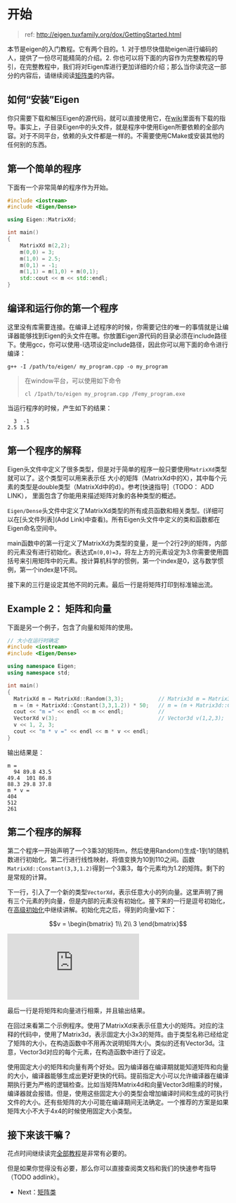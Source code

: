 # 开始

> ref: http://eigen.tuxfamily.org/dox/GettingStarted.html

本节是eigen的入门教程。它有两个目的。1. 对于想尽快借助eigen进行编码的人，提供了一份尽可能精简的介绍。2. 你也可以将下面的内容作为完整教程的导引，在完整教程中，我们将对Eigen库进行更加详细的介绍；那么当你读完这一部分的内容后，请继续阅读[矩阵类](./TheMatrixClass.md)的内容。

## 如何“安装”Eigen

你只需要下载和解压Eigen的源代码，就可以直接使用它，在[wiki](http://eigen.tuxfamily.org/index.php?title=Main_Page#Download)里面有下载的指导。事实上，子目录Eigen中的头文件，就是程序中使用Eigen所要依赖的全部内容。对于不同平台，依赖的头文件都是一样的。不需要使用CMake或安装其他的任何别的东西。

## 第一个简单的程序

下面有一个非常简单的程序作为开始。

```c++
#include <iostream>
#include <Eigen/Dense>

using Eigen::MatrixXd;

int main()
{
    MatrixXd m(2,2);
    m(0,0) = 3;
    m(1,0) = 2.5;
    m(0,1) = -1;
    m(1,1) = m(1,0) + m(0,1);
    std::cout << m << std::endl;
}
```

## 编译和运行你的第一个程序

这里没有库需要连接。在编译上述程序的时候，你需要记住的唯一的事情就是让编译器能够找到Eigen的头文件在哪。你放置Eigen源代码的目录必须在include路径下。使用gcc，你可以使用-I选项设定include路径，因此你可以用下面的命令进行编译：

    g++ -I /path/to/eigen/ my_program.cpp -o my_program

> 在window平台，可以使用如下命令
> 
> `cl /Ipath/to/eigen my_program.cpp /Femy_program.exe`

当运行程序的时候，产生如下的结果：

```
  3  -1
2.5 1.5
```

## 第一个程序的解释

Eigen头文件中定义了很多类型，但是对于简单的程序一般只要使用`MatrixXd`类型就可以了。这个类型可以用来表示任 大小的矩阵（MatrixXd中的X），其中每个元素的类型是double类型（MatrixXd中的d）。参考[快速指导]（TODO： ADD LINK）， 里面包含了你能用来描述矩阵对象的各种类型的概述。

`Eigen/Dense`头文件中定义了MatrixXd类型的所有成员函数和相关类型。(详细可以在[头文件列表](Add Link)中查看)。所有Eigen头文件中定义的类和函数都在Eigen命名空间中。

main函数中的第一行定义了MatrixXd为类型的变量，是一个2行2列的矩阵，内部的元素没有进行初始化。表达式`m(0,0)=3`，将左上方的元素设定为3.你需要使用圆括号来引用矩阵中的元素。按计算机科学的惯例，第一个index是0，这与数学惯例，第一个index是1不同。

接下来的三行是设定其他不同的元素。最后一行是将矩阵打印到标准输出流。

## Example 2： 矩阵和向量

下面是另一个例子，包含了向量和矩阵的使用。

```c++
// 大小在运行时确定
#include <iostream>
#include <Eigen/Dense>

using namespace Eigen;
using namespace std;

int main()
{
  MatrixXd m = MatrixXd::Random(3,3);           // Matrix3d m = Matrix3d::Random();
  m = (m + MatrixXd::Constant(3,3,1.2)) * 50;   // m = (m + Matrix3d::Constant(1.2)) * 50;
  cout << "m =" << endl << m << endl;           // 
  VectorXd v(3);                                // Vector3d v(1,2,3);
  v << 1, 2, 3;
  cout << "m * v =" << endl << m * v << endl;
}
```

输出结果是：

```
m =
  94 89.8 43.5
49.4  101 86.8
88.3 29.8 37.8
m * v =
404
512
261
```

## 第二个程序的解释

第二个程序一开始声明了一个3乘3的矩阵m，然后使用Random()生成-1到1的随机数进行初始化。第二行进行线性映射，将值变换为10到110之间。函数`MatrixXd::Constant(3,3,1.2)`得到一个3乘3，每个元素均为1.2的矩阵。剩下的是常规的计算。

下一行，引入了一个新的类型`VectorXd`，表示任意大小的列向量。这里声明了拥有三个元素的列向量，但是内部的元素没有初始化。接下来的一行是逗号初始化，在[高级初始化](./AdvancedInitialization.md)中继续讲解。初始化完之后，得到的向量v如下：

```math
v = \begin{bmatrix}
1\\
2\\ 
3
\end{bmatrix}
```

![](http://latex.codecogs.com/gif.latex?v%20%3D%20%5Cbegin%7Bbmatrix%7D%201%5C%5C%202%5C%5C%203%20%5Cend%7Bbmatrix%7D)

最后一行是将矩阵和向量进行相乘，并且输出结果。

在回过来看第二个示例程序。使用了MatrixXd来表示任意大小的矩阵。对应的注释的代码中，使用了Matrix3d，表示固定大小3x3的矩阵。由于类型名称已经给定了矩阵的大小，在构造函数中不用再次说明矩阵大小。类似的还有Vector3d。注意，Vector3d对应的每个元素，在构造函数中进行了设定。

使用固定大小的矩阵和向量有两个好处。因为编译器在编译期就能知道矩阵和向量的大小，编译器能够生成出更好更快的代码。提前指定大小可以允许编译器在编译期执行更为严格的逻辑检查。比如当矩阵Matrix4d和向量Vector3d相乘的时候，编译器就会报错。但是，使用这些固定大小的类型会增加编译时间和生成的可执行文件的大小。还有些矩阵的大小可能在编译期间无法确定。一个推荐的方案是如果矩阵大小不大于4x4的时候使用固定大小类型。

## 接下来该干嘛？

花点时间继续读完[全部教程](./TheMatrixClass.md)是非常有必要的。

但是如果你觉得没有必要，那么你可以直接查阅类文档和我们的快速参考指导（TODO addlink）。

- Next：[矩阵类](./TheMatrixClass.md)
